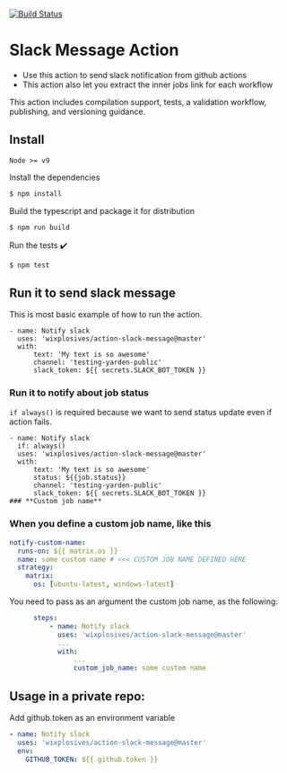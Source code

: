 [![Build Status](https://github.com/wixplosives/action-slack-message/workflows/tests/badge.svg)](https://github.com/wixplosives/action-slack-message/actions)

# Slack Message Action

- Use this action to send slack notification from github actions
- This action also let you extract the inner jobs link for each workflow

This action includes compilation support, tests, a validation workflow, publishing, and versioning guidance.

## Install

`Node >= v9`

Install the dependencies

```bash
$ npm install
```

Build the typescript and package it for distribution

```bash
$ npm run build
```

Run the tests :heavy_check_mark:

```bash
$ npm test
```

## Run it to send slack message

This is most basic example of how to run the action.

```
- name: Notify slack
  uses: 'wixplosives/action-slack-message@master'
  with:
      text: 'My text is so awesome'
      channel: 'testing-yarden-public'
      slack_token: ${{ secrets.SLACK_BOT_TOKEN }}
```

### Run it to notify about job status

`if always()` is required because we want to send status update even if action fails.

```
- name: Notify slack
  if: always()
  uses: 'wixplosives/action-slack-message@master'
  with:
      text: 'My text is so awesome'
      status: ${{job.status}}
      channel: 'testing-yarden-public'
      slack_token: ${{ secrets.SLACK_BOT_TOKEN }}
### **Custom job name**
```

### When you define a custom job name, like this

```yaml
notify-custom-name:
  runs-on: ${{ matrix.os }}
  name: some custom name # <<< CUSTOM JOB NAME DEFINED HERE
  strategy:
    matrix:
      os: [ubuntu-latest, windows-latest]
```

You need to pass as an argument the custom job name, as the following:

```yaml
      steps:
          - name: Notify slack
            uses: 'wixplosives/action-slack-message@master'
            ...
            with:
                ...
                custom_job_name: some custom name
```

## Usage in a private repo:

Add github.token as an environment variable

```yaml
- name: Notify slack
  uses: 'wixplosives/action-slack-message@master'
  env:
    GITHUB_TOKEN: ${{ github.token }}
```
